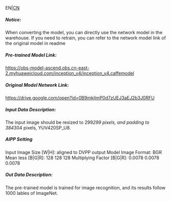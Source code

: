 EN|[CN](README.osc.md)
##### Notice:
When converting the model, you can directly use the network model in the warehouse. If you need to retrain, you can refer to the network model link of the original model in readme

##### Pre-trained Model Link:

https://obs-model-ascend.obs.cn-east-2.myhuaweicloud.com/inception_v4/inception_v4.caffemodel

##### Original Model Network Link:
https://drive.google.com/open?id=0B9mkjlmP0d7zUEJ3aEJ2b3J0RFU

##### Input Data Description:

The input image should be resized to 299*299 pixels, and padding to 384*304 pixels, YUV420SP_U8.

##### AIPP Setting

Input Image Size [W|H]: aligned to DVPP output
Model Image Format: BGR
Mean less [B|G|R]: 128 128 128
Multiplying Factor [B|G|R]: 0.0078 0.0078 0.0078

##### Out Data Description:

The pre-trained model is trained for image recognition, and its results follow 1000 lables of ImageNet.
